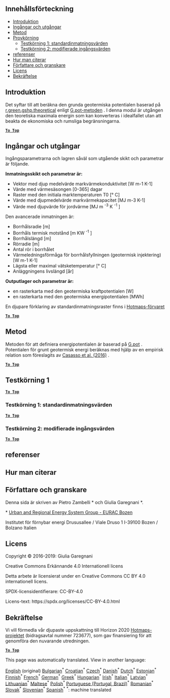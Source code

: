 <h2> Innehållsförteckning </h2><ul><li> <a href="#introduction">Introduktion</a> </li><li> <a href="#inputs-and-outputs">Ingångar och utgångar</a> </li><li> <a href="#method">Metod</a> </li><li> <a href="#sample-run">Provkörning</a> <ul><li> <a href="#test-run-1-default-input-values">Testkörning 1: standardinmatningsvärden</a> </li><li> <a href="#test-run-2-modified-input-values">Testkörning 2: modifierade ingångsvärden</a> </li></ul></li><li> <a href="#references">referenser</a> </li><li> <a href="#how-to-cite">Hur man citerar</a> </li><li> <a href="#authors-and-reviewers">Författare och granskare</a> </li><li> <a href="#license">Licens</a> </li><li> <a href="#acknowledgement">Bekräftelse</a> </li></ul><h2> Introduktion </h2><p> Det syftar till att beräkna den grunda geotermiska potentialen baserad på <a href="https://grass.osgeo.org/grass76/manuals/addons/r.green.gshp.theoretical.html">r.green.gshp.theoretical</a> enligt <a href="https://www.sciencedirect.com/science/article/pii/S0360544216303358">G.pot-metoden</a> . I denna modul är utgången den teoretiska maximala energin som kan konverteras i idealfallet utan att beakta de ekonomiska och rumsliga begränsningarna. </p><p><ins> <code><strong><a href="#table-of-contents">To Top</a></strong></code> </ins> </p><h2> Ingångar och utgångar </h2><p> Ingångsparametrarna och lagren såväl som utgående skikt och parametrar är följande. </p><p> <strong>Inmatningsskikt och parametrar är:</strong> </p><ul><li> Vektor med djup medelvärde markvärmekonduktivitet [W m-1 K-1] </li><li> Värde med värmesäsongen [0-365] dagar </li><li> Raster med den initiala marktemperaturen T0 [° C] </li><li> Värde med djupmedelvärde markvärmekapacitet [MJ m-3 K-1] </li><li> Värde med djupvärde för jordvärme [MJ m <sup>-3</sup> K <sup>-1</sup> ] </li></ul><p> Den avancerade inmatningen är: </p><ul><li> Borrhålsradie [m] </li><li> Borrhåls termisk motstånd [m KW <sup>-1</sup> ] </li><li> Borrhålslängd [m] </li><li> Rörradie [m] </li><li> Antal rör i borrhålet </li><li> Värmeledningsförmåga för borrhålsfyllningen (geotermisk injektering) [W m-1 K-1] </li><li> Lägsta eller maximal vätsketemperatur [° C] </li><li> Anläggningens livslängd [år] </li></ul><p> <strong>Outputlager och parametrar är:</strong> </p><ul><li> en rasterkarta med den geotermiska kraftpotentialen [W] </li><li> en rasterkarta med den geotermiska energipotentialen [MWh] </li></ul><p> En djupare förklaring av standardinmatningsraster finns i <a href="https://gitlab.com/hotmaps/potential/potential_geothermal_raster">Hotmaps-förvaret</a> </p><p><ins> <code><strong><a href="#table-of-contents">To Top</a></strong></code> </ins> </p><h2> Metod </h2><p> Metoden för att definiera energipotentialen är baserad på <a href="https://www.sciencedirect.com/science/article/pii/S0360544216303358">G.pot</a> . Potentialen för grunt geotermisk energi beräknas med hjälp av en empirisk relation som föreslagits av <a href="https://www.sciencedirect.com/science/article/pii/S0360544216303358">Casasso et al. (2016)</a> . </p><p><ins> <code><strong><a href="#table-of-contents">To Top</a></strong></code> </ins> </p><h2> Testkörning 1 </h2><p><ins> <code><strong><a href="#table-of-contents">To Top</a></strong></code> </ins> </p><h3> Testkörning 1: standardinmatningsvärden </h3><p><ins> <code><strong><a href="#table-of-contents">To Top</a></strong></code> </ins> </p><h3> Testkörning 2: modifierade ingångsvärden </h3><p><ins> <code><strong><a href="#table-of-contents">To Top</a></strong></code> </ins> </p><h2> referenser </h2><h2> Hur man citerar </h2><h2> Författare och granskare </h2><p> Denna sida är skriven av Pietro Zambelli * och Giulia Garegnani *. </p><p> * <a href="http://www.eurac.edu/en/research/technologies/renewableenergy/researchfields/Pages/Energy-strategies-and-planning.aspx">Urban and Regional Energy System Group - EURAC Bozen</a> </p><p> Institutet för förnybar energi Drususallee / Viale Druso 1 I-39100 Bozen / Bolzano Italien </p><h2> Licens </h2><p> Copyright © 2016-2019: Giulia Garegnani </p><p> Creative Commons Erkännande 4.0 Internationell licens </p><p> Detta arbete är licensierat under en Creative Commons CC BY 4.0 internationell licens. </p><p> SPDX-licensidentifierare: CC-BY-4.0 </p><p> Licens-text: https://spdx.org/licenses/CC-BY-4.0.html </p><h2> Bekräftelse </h2><p> Vi vill förmedla vår djupaste uppskattning till Horizon 2020 <a href="https://www.hotmaps-project.eu">Hotmaps-projektet</a> (bidragsavtal nummer 723677), som gav finansiering för att genomföra den nuvarande utredningen. </p><p><ins> <code><strong><a href="#table-of-contents">To Top</a></strong></code> </ins> </p>

This page was automatically translated. View in another language:

[English](en-CM-Shallow-geothermal-potential) (original) [Bulgarian](bg-CM-Shallow-geothermal-potential)<sup>\*</sup> [Croatian](hr-CM-Shallow-geothermal-potential)<sup>\*</sup> [Czech](cs-CM-Shallow-geothermal-potential)<sup>\*</sup> [Danish](da-CM-Shallow-geothermal-potential)<sup>\*</sup> [Dutch](nl-CM-Shallow-geothermal-potential)<sup>\*</sup> [Estonian](et-CM-Shallow-geothermal-potential)<sup>\*</sup> [Finnish](fi-CM-Shallow-geothermal-potential)<sup>\*</sup> [French](fr-CM-Shallow-geothermal-potential)<sup>\*</sup> [German](de-CM-Shallow-geothermal-potential)<sup>\*</sup> [Greek](el-CM-Shallow-geothermal-potential)<sup>\*</sup> [Hungarian](hu-CM-Shallow-geothermal-potential)<sup>\*</sup> [Irish](ga-CM-Shallow-geothermal-potential)<sup>\*</sup> [Italian](it-CM-Shallow-geothermal-potential)<sup>\*</sup> [Latvian](lv-CM-Shallow-geothermal-potential)<sup>\*</sup> [Lithuanian](lt-CM-Shallow-geothermal-potential)<sup>\*</sup> [Maltese](mt-CM-Shallow-geothermal-potential)<sup>\*</sup> [Polish](pl-CM-Shallow-geothermal-potential)<sup>\*</sup> [Portuguese (Portugal, Brazil)](pt-CM-Shallow-geothermal-potential)<sup>\*</sup> [Romanian](ro-CM-Shallow-geothermal-potential)<sup>\*</sup> [Slovak](sk-CM-Shallow-geothermal-potential)<sup>\*</sup> [Slovenian](sl-CM-Shallow-geothermal-potential)<sup>\*</sup> [Spanish](es-CM-Shallow-geothermal-potential)<sup>\*</sup>
<sup>\*</sup>: machine translated

